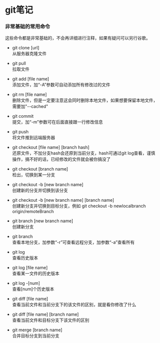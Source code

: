 # git笔记


### 非常基础的常用命令  
这些命令都是非常基础的，不会再详细进行注释，如果有疑问可以另行谷歌。

  - git clone [url]  
  从服务器克隆文件  

  - git pull  
  拉取文件  

  - git add [file name]  
  添加文件，加“-A”参数可自动添加所有修改过的文件  

  - git rm [file name]  
  删除文件，但是一定要注意这会同时删除本地文件，如果想要保留本地文件，需要加"--cached"  

  - git commit  
  提交，加“-m”参数可在后面直接跟一行修改信息  

  - git push  
  将文件推到远端服务器  

  - git checkout [file name] [branch hash]  
  还原文件，不加分支hash会还原到当前分支，hash可通过git log查看，谨慎操作，搞不好的话，已经修改的文件就会被你搞没了  

  - git checkout [branch name]  
  检出，切换到某一分支  

  - git checkout -b [new branch name]  
  创建新的分支并切换到该分支  

  - git checkout -b [new branch name] [branch name]  
  创建新分支并切换到目标分支，例如 git checkout -b newlocalbranch origin/remoteBranch  

  - git branch [new branch name]  
  创建新分支  

  - git branch  
  查看本地分支，加参数“-r”可查看远程分支，加参数“-a”查看所有

  - git log  
  查看历史版本  

  - git log [file name]  
  查看某一文件的历史版本  

  - git log -[num]  
  查看[num]个历史版本  

  - git diff [file name]  
  查看当前文件和当前分支下的该文件的区别，就是看你修改了什么  

  - git diff [file name] [branch name]  
  查看当前文件和目标分支下该文件的区别  

  - git merge [branch name]  
  合并目标分支到当前分支  

